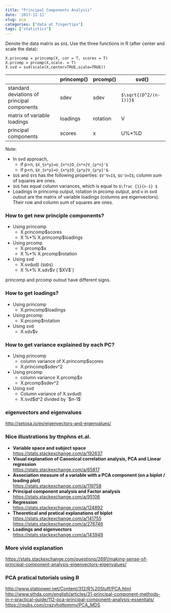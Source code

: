 ```yaml
---
title: "Principal Components Analysis"
date: '2017-12-11'
slug: pca
categories: ["data at fingertips"]
tags: ["statistics"]
---
```


Denote the data matrix as `$X$`. Use the three functions in R (after center and scale the data):

```{r}
X.princomp = princomp(X, cor = T, scores = T) 
X.prcomp = prcomp(X,scale. = T) 
X.svd = svd(scale(X,center=TRUE,scale=TRUE))
```

|                      | princomp()                   | prcomp()              |         svd()         |
|    ---------         | ---------                 |   ---------              |  ---------    |
| standard deviations of principal components | sdev   | sdev  | `$\sqrt{(D^2/(n-1))}$`        |
| matrix of variable loadings | loadings  | rotation | V       |
| principal components | scores                   | x                   | U%*%D  |

Note:

* In svd approach, 
  - if p>n, `$X_{n*p}=U_{n*n}D_{n*n}V_{p*n}'$`
  - if p<n, `$X_{n*p}=U_{n*p}D_{p*p}V_{p*p}'$`. 
*  `$U$` and `$V$` has the following properties: `$V'V=I$`,  `$U'U=I$`; column sum of squares are ones. 
*  `$U$` has equal column variances, which is equal to `$\frac {1}{n-1} $`
* Loadings in princomp output, rotation in prcomp output, and v in svd outout are the matrix of variable loadings (columns are eigenvectors). Their row and column sum of squares are ones.

### How to get new principle components?

* Using princomp
  - X.princomp$scores
  - X %*% X.princomp$loadings
* Using prcomp  
  - X.prcomp$x
  -  X %*% X.prcomp$rotation
* Using svd
  - X.svd$u %*% diag(X.svd$d) (`$UD$`)
  - X %*% X.sdv$v  (`$XV$`)
  
princomp and prcomp outout have different signs.
  
### How to get loadings?  

* Using princomp
  - X.princomp$loadings
* Using prcomp  
  - X.prcomp$rotation
* Using svd
  - X.sdv$v
  
### How to get variance explained by each PC?

* Using princomp
  - column variance of X.princomp$scores
  - X.princomp$sdev^2
* Using prcomp  
  - column variance X.prcomp$x
  -  X.prcomp$sdev^2
* Using svd
  - Column variance of X.svd$u %*% diag(X.svd$d)
  - X.svd$d^2 divided by `$n-1$`


### eigenvectors and eigenvalues
http://setosa.io/ev/eigenvectors-and-eigenvalues/

### Nice illustrations by ttnphns et.al.

* __Variable space and subject space__  
https://stats.stackexchange.com/a/192637
* __Visual explanation of Canonical correlation analysis, PCA and Linear regression__  
https://stats.stackexchange.com/a/65817
* __Association measure of a variable with a PCA component (on a biplot / loading plot)__  
https://stats.stackexchange.com/a/119758
* __Principal component analysis and Factor analysis__  
https://stats.stackexchange.com/a/95106
* __Regression__  
https://stats.stackexchange.com/a/124892
* __Theoretical and pratical explanations of biplot__  
https://stats.stackexchange.com/a/141755  
https://stats.stackexchange.com/a/276746 
* __Loadings and eigenvectors__  
https://stats.stackexchange.com/a/143949

### More vivid explanation

https://stats.stackexchange.com/questions/2691/making-sense-of-principal-component-analysis-eigenvectors-eigenvalues/  

### PCA pratical tutorials using R

http://www.statpower.net/Content/312/R%20Stuff/PCA.html   
http://www.sthda.com/english/articles/31-principal-component-methods-in-r-practical-guide/112-pca-principal-component-analysis-essentials/  
https://rpubs.com/crazyhottommy/PCA_MDS  

 


